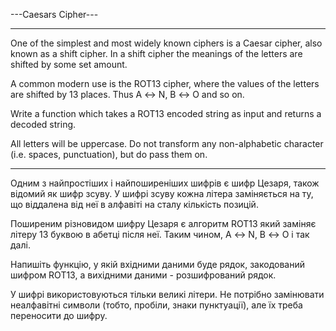 ---Caesars Cipher---

---

One of the simplest and most widely known ciphers is a Caesar cipher, also known as a shift cipher. In a shift cipher the meanings of the letters are shifted by some set amount.

A common modern use is the ROT13 cipher, where the values of the letters are shifted by 13 places. Thus A ↔ N, B ↔ O and so on.

Write a function which takes a ROT13 encoded string as input and returns a decoded string.

All letters will be uppercase. Do not transform any non-alphabetic character (i.e. spaces, punctuation), but do pass them on.

---

Одним з найпростіших і найпоширеніших шифрів є шифр Цезаря, також відомий як шифр зсуву. У шифрі зсуву кожна літера заміняється на ту, що віддалена від неї в алфавіті на сталу кількість позицій.

Поширеним різновидом шифру Цезаря є алгоритм ROT13 який заміняє літеру 13 буквою в абетці після неї. Таким чином, A ↔ N, B ↔ O і так далі.

Напишіть функцію, у якій вхідними даними буде рядок, закодований шифром ROT13, а вихідними даними - розшифрований рядок.

У шифрі використовуються тільки великі літери. Не потрібно замінювати неалфавітні символи (тобто, пробіли, знаки пунктуації), але їх треба переносити до шифру.
